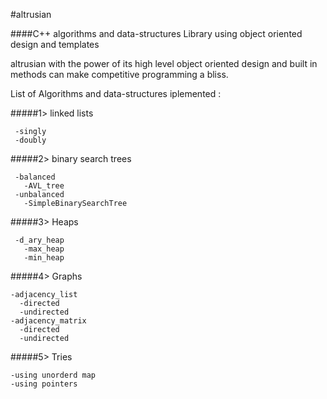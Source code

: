 #altrusian

####C++ algorithms and data-structures Library using object oriented design and templates

altrusian with the power of its high level object oriented design and built in methods can make competitive programming a bliss.

List of Algorithms and data-structures iplemented :

#####1> linked lists

     -singly
     -doubly

#####2> binary search trees

     -balanced
       -AVL_tree
     -unbalanced
       -SimpleBinarySearchTree
       
#####3> Heaps

     -d_ary_heap
       -max_heap
       -min_heap   
       
#####4> Graphs

    -adjacency_list
      -directed
      -undirected
    -adjacency_matrix
      -directed
      -undirected
      
#####5> Tries

    -using unorderd map
    -using pointers
    
